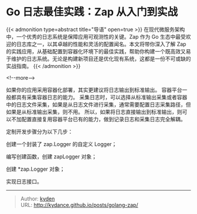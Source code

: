 # Go 日志最佳实践：Zap 从入门到实战


{{&lt; admonition type=abstract title=&#34;导语&#34; open=true &gt;}}
在现代微服务架构中，一个优秀的日志系统是保障应用可观测性的关键。Zap 作为 Go 生态中最受欢迎的日志库之一，以其卓越的性能和灵活的配置闻名。本文将带你深入了解 Zap 的实践应用，从基础配置到容器化环境下的最佳实践，帮助你构建一个既高效又易于维护的日志系统。无论是构建新项目还是优化现有系统，这都是一份不可或缺的实战指南。
{{&lt; /admonition &gt;}}

&lt;!--more--&gt;

如果你的应用采用容器化部署，其实更建议将日志输出到标准输出。
容器平台一般都具有采集容器日志的能力。
采集日志时，可以选择从标准输出采集或者容器中的日志文件采集，如果是从日志文件进行采集，通常需要配置日志采集路径，但如果是从标准输出采集，则不用。
所以，如果将日志直接输出到标准输出，则可以不加配置直接复用容器平台已有的能力，做到记录日志和采集日志完全解耦。

定制开发步骤分为以下几步：

创建一个封装了 zap.Logger 的自定义 Logger；

编写创建函数，创建 zapLogger 对象；

创建 *zap.Logger 对象；

实现日志接口。


---

> Author: [kyden](https://github.com/kydance)  
> URL: http://kydance.github.io/posts/golang-zap/  

